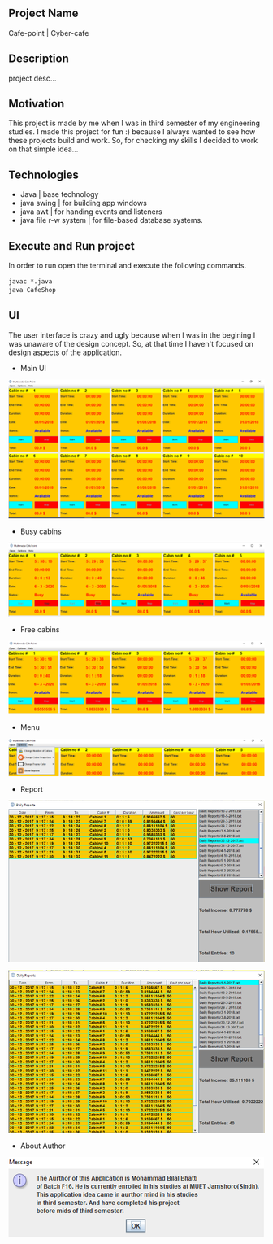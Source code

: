 ## Project Name
Cafe-point | Cyber-cafe

## Description
project desc...

## Motivation
This project is made by me when I was in third semester of my engineering studies. I made this project for fun :) because I always wanted to see how these projects build and work. So, for checking my skills I decided to work on that simple idea... 

## Technologies
- Java | base technology
- java swing | for building app windows
- java awt | for handing events and listeners
- java file r-w system | for file-based database systems.

## Execute and Run project
In order to run open the terminal and execute the following commands.

```cmd
javac *.java
java CafeShop
```


## UI
The user interface is crazy and ugly because when I was in the begining I was unaware of the design concept. So, at that time I haven't focused on design aspects of the application. 
- Main UI

![alt text](./ui/main.interface.PNG "Logo Title Text 1")

- Busy cabins

![alt text](./ui/active.busy.cabins.PNG "Logo Title Text 1")

- Free cabins

![alt text](./ui/income.cabin.PNG "Logo Title Text 1")

- Menu

![alt text](./ui/option.menu.png "Logo Title Text 1")

- Report

![alt text](./ui/report.income.two.PNG "Logo Title Text 1")

![alt text](./ui/report.income.PNG "Logo Title Text 1")


- About Author

![alt text](./ui/about.author.PNG "Logo Title Text 1")



